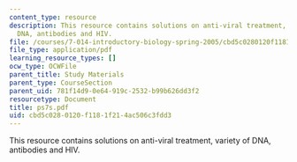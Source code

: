 ```yaml
---
content_type: resource
description: This resource contains solutions on anti-viral treatment, variety of
  DNA, antibodies and HIV.
file: /courses/7-014-introductory-biology-spring-2005/cbd5c0280120f1181f214ac506c3fdd3_ps7s.pdf
file_type: application/pdf
learning_resource_types: []
ocw_type: OCWFile
parent_title: Study Materials
parent_type: CourseSection
parent_uid: 781f14d9-0e64-919c-2532-b99b626dd3f2
resourcetype: Document
title: ps7s.pdf
uid: cbd5c028-0120-f118-1f21-4ac506c3fdd3
---
```

This resource contains solutions on anti-viral treatment, variety of DNA, antibodies and HIV.

